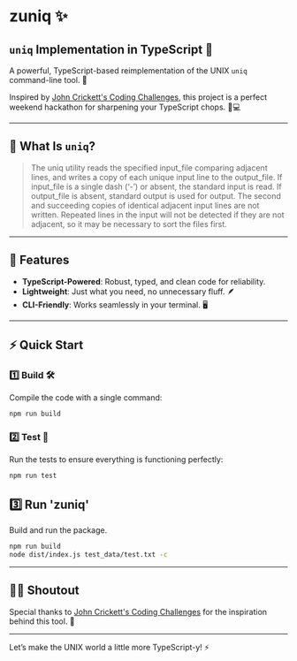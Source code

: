# zuniq ✨

## `uniq` Implementation in TypeScript 👾

A powerful, TypeScript-based reimplementation of the UNIX `uniq` command-line tool. 🚀

Inspired by [John Crickett's Coding Challenges](https://codingchallenges.fyi/challenges/challenge-uniq/), this project is a perfect weekend hackathon for sharpening your TypeScript chops. 🧠💻

---

## 📜 What Is `uniq`?

> The uniq utility reads the specified input_file comparing adjacent lines, and
> writes a copy of each unique input line to the output_file. If input_file is a
> single dash (‘-’) or absent, the standard input is read. If output_file is
> absent, standard output is used for output. The second and succeeding copies
> of identical adjacent input lines are not written. Repeated lines in the input
> will not be detected if they are not adjacent, so it may be necessary to sort
> the files first.

---

## 🚀 Features

- **TypeScript-Powered**: Robust, typed, and clean code for reliability.
- **Lightweight**: Just what you need, no unnecessary fluff. 🪶
- **CLI-Friendly**: Works seamlessly in your terminal. 🖥️

---

## ⚡️ Quick Start

### 1️⃣ Build 🛠️

Compile the code with a single command:

```bash
npm run build
```

### 2️⃣ Test 🧪

Run the tests to ensure everything is functioning perfectly:

```bash
npm run test
```

## 3️⃣ Run 'zuniq'

Build and run the package.

```bash
npm run build
node dist/index.js test_data/test.txt -c
```

---

## 🙌🏽 Shoutout

Special thanks to [John Crickett's Coding Challenges](https://codingchallenges.fyi/) for the inspiration behind this tool. 👏

---

Let’s make the UNIX world a little more TypeScript-y! ⚡
